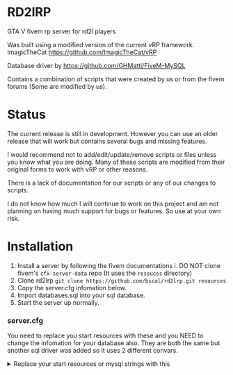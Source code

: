 # RD2lRP
GTA V fivem rp server for rd2l players

Was built using a modified version of the current vRP framework. ImagicTheCat https://github.com/ImagicTheCat/vRP

Database driver by https://github.com/GHMatti/FiveM-MySQL

Contains a combination of scripts that were created by us or from the fivem forums (Some are modified by us). 

# Status
The current release is still in development. However you can use an older release that will work but contains several bugs and missing features.

I would recommend not to add/edit/update/remove scripts or files unless you know what you are doing. Many of these scripts are modified from their original forms to work with vRP or other reasons.

There is a lack of documentation for our scripts or any of our changes to scripts.

I do not know how much I will continue to work on this project and am not planning on having much support for bugs or features. So use at your own risk.

# Installation

1. Install a server by following the fivem documentations
	i. DO NOT clone fivem's `cfx-server-data` repo (It uses the `resouces` directory)
2. Clone rd2lrp `git clone https://github.com/bscal/rd2lrp.git resources`
3. Copy the server.cfg infomation below.
4. Import databases.sql into your sql database.
5. Start the server up normally.

### server.cfg
You need to replace you start resources with these and you NEED to change the infomation for your database also. They are both the same but another sql driver was added so it uses 2 different convars.
<details> 
  <summary>Replace your start resources or mysql strings with this</summary>
    	<br>set dhost "host"
	<br>set ddatabase "database"
	<br>set duser "user"
	<br>set dpassword "password"
	<br>set mysql_connection_string "server=host;database=database;userid=user;password=password;Allow User Variables=True"
	<br>set mysql_debug false
	<br>
	<br>#required
	<br>start mapmanager
	<br>start chat
	<br>start spawnmanager
	<br>start fivem
	<br>start hardcap
	<br>start rconlog
	<br>#start scoreboard
	<br>start playernames
    <br>
	<br>#vrp main
	<br>start GHMattiMySQL
	<br>start vrp
	<br>start vrp_ghmattimysql
    <br>
	<br>#vrp other
	<br>start vrp_carwash
    <br>
	<br>#mine
	<br>start pvp
	<br>start map
	<br>start indicators
	<br>start lux_vehcontrol
	<br>start VK_interiors
	<br>start RealisticVehicleFailure
	<br>start CustomScripts
	<br>start clothing
	<br>start 3dme
	<br>start voicechat
	<br>start rpemotes
	<br>start cars
	<br>start wk_wrs
	<br>start frfuel
	<br>start pNotify
	<br>start cops
	<br>start robberies
	<br>start core_hideintrunk
	<br>start sahp
	<br>start unmarked-police-pack
	<br>start bob74_ipl
	<br>start PillboxHospital
	<br>start dispatch
	<br>start utils
	<br>start policeboost
	<br>start ServerPassword
	<br>start schafter
	<br>start unmarked-megapack
	<br>start jobs
	<br>#start MattomcLoad
	<br>start bx-loading-screen
	<br>start vrp_lscustoms
	<br>start vRP_doorsControl
	<br>start [Police Skins]
	<br>start online
	<br>start Ped
    <br>
	<br># Assets
	<br>start club_B
	<br>start club_R
	<br>start blips
	<br>start Bentley2013
	<br>start BentleyBen
	<br>start BentleyMul
	<br>start BMW_7L
	<br>start BMW_M4
	<br>start BMW_M5
	<br>start BMW_M6
	<br>start BMW_X5
	<br>start BMW_X6
	<br>start Bugatti_Chiron
	<br>start Bugatti_Divo
	<br>start Bugatti_Veyron
	<br>start Buick1970
	<br>start Buick1987
	<br>start Spider
    <br>
	<br>#Keep this here, it stops some errors
	<br>restart sessionmanager
  <summary>
</details>
